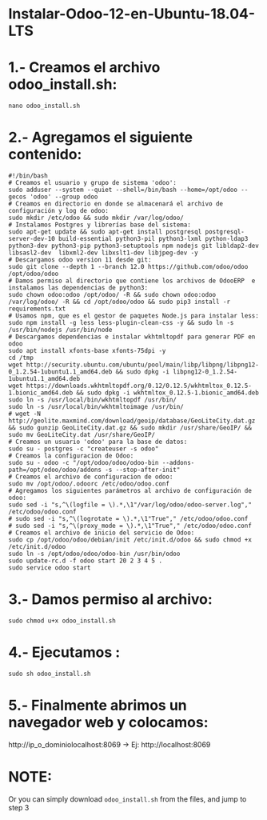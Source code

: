 # Instalar-Odoo-12-en-Ubuntu-18.04-LTS

# 1.- Creamos el archivo odoo_install.sh:
```nano odoo_install.sh```

# 2.- Agregamos el siguiente contenido:
```
#!/bin/bash
# Creamos el usuario y grupo de sistema 'odoo':
sudo adduser --system --quiet --shell=/bin/bash --home=/opt/odoo --gecos 'odoo' --group odoo
# Creamos en directorio en donde se almacenará el archivo de configuración y log de odoo:
sudo mkdir /etc/odoo && sudo mkdir /var/log/odoo/
# Instalamos Postgres y librerías base del sistema:
sudo apt-get update && sudo apt-get install postgresql postgresql-server-dev-10 build-essential python3-pil python3-lxml python-ldap3 python3-dev python3-pip python3-setuptools npm nodejs git libldap2-dev libsasl2-dev  libxml2-dev libxslt1-dev libjpeg-dev -y
# Descargamos odoo version 11 desde git:
sudo git clone --depth 1 --branch 12.0 https://github.com/odoo/odoo /opt/odoo/odoo
# Damos permiso al directorio que contiene los archivos de OdooERP  e instalamos las dependencias de python3:
sudo chown odoo:odoo /opt/odoo/ -R && sudo chown odoo:odoo /var/log/odoo/ -R && cd /opt/odoo/odoo && sudo pip3 install -r requirements.txt
# Usamos npm, que es el gestor de paquetes Node.js para instalar less:
sudo npm install -g less less-plugin-clean-css -y && sudo ln -s /usr/bin/nodejs /usr/bin/node
# Descargamos dependencias e instalar wkhtmltopdf para generar PDF en odoo
sudo apt install xfonts-base xfonts-75dpi -y
cd /tmp
wget http://security.ubuntu.com/ubuntu/pool/main/libp/libpng/libpng12-0_1.2.54-1ubuntu1.1_amd64.deb && sudo dpkg -i libpng12-0_1.2.54-1ubuntu1.1_amd64.deb
wget https://downloads.wkhtmltopdf.org/0.12/0.12.5/wkhtmltox_0.12.5-1.bionic_amd64.deb && sudo dpkg -i wkhtmltox_0.12.5-1.bionic_amd64.deb
sudo ln -s /usr/local/bin/wkhtmltopdf /usr/bin/
sudo ln -s /usr/local/bin/wkhtmltoimage /usr/bin/
# wget -N http://geolite.maxmind.com/download/geoip/database/GeoLiteCity.dat.gz && sudo gunzip GeoLiteCity.dat.gz && sudo mkdir /usr/share/GeoIP/ && sudo mv GeoLiteCity.dat /usr/share/GeoIP/
# Creamos un usuario 'odoo' para la base de datos:
sudo su - postgres -c "createuser -s odoo"
# Creamos la configuracion de Odoo:
sudo su - odoo -c "/opt/odoo/odoo/odoo-bin --addons-path=/opt/odoo/odoo/addons -s --stop-after-init"
# Creamos el archivo de configuracion de odoo:
sudo mv /opt/odoo/.odoorc /etc/odoo/odoo.conf
# Agregamos los siguientes parámetros al archivo de configuración de odoo:
sudo sed -i "s,^\(logfile = \).*,\1"/var/log/odoo/odoo-server.log"," /etc/odoo/odoo.conf
# sudo sed -i "s,^\(logrotate = \).*,\1"True"," /etc/odoo/odoo.conf
# sudo sed -i "s,^\(proxy_mode = \).*,\1"True"," /etc/odoo/odoo.conf
# Creamos el archivo de inicio del servicio de Odoo:
sudo cp /opt/odoo/odoo/debian/init /etc/init.d/odoo && sudo chmod +x /etc/init.d/odoo
sudo ln -s /opt/odoo/odoo/odoo-bin /usr/bin/odoo
sudo update-rc.d -f odoo start 20 2 3 4 5 .
sudo service odoo start
```
# 3.- Damos permiso al archivo:
```sudo chmod u+x odoo_install.sh```

# 4.- Ejecutamos :
```sudo sh odoo_install.sh```

# 5.- Finalmente abrimos un navegador web y colocamos: 
http://ip_o_dominiolocalhost:8069 -> Ej: http://localhost:8069


# NOTE:
Or you can simply download ```odoo_install.sh``` from the files, and jump to step 3
